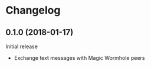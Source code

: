 # Changelog

## 0.1.0 (2018-01-17)

Initial release

* Exchange text messages with Magic Wormhole peers
